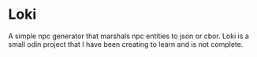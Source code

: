 # Loki
A simple npc generator that marshals npc entities to json or cbor. Loki is a small odin project that I have been creating to learn and is not complete. 

